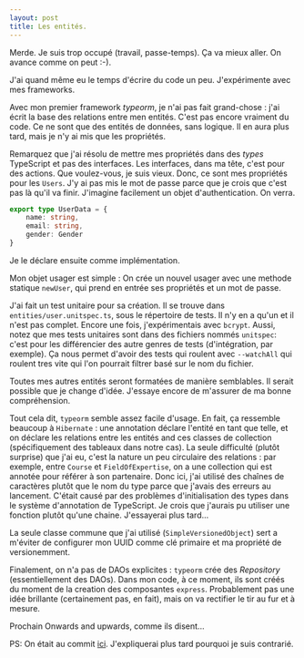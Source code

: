 ```yaml
---
layout: post
title: Les entités.
---
```


Merde. Je suis trop occupé (travail, passe-temps). Ça va mieux aller. On avance comme on peut :-).

J'ai quand même eu le temps d'écrire du code un peu. J'expérimente avec mes frameworks.

Avec mon premier framework _typeorm_, je n'ai pas fait grand-chose : j'ai écrit la base des relations entre 
men entités. C'est pas encore vraiment du code. Ce ne sont que des entités de données, sans logique. Il en aura plus tard, 
mais je n'y ai mis que les propriétés. 

Remarquez que j'ai résolu de mettre mes propriétés dans des _types_ TypeScript et pas des interfaces. Les interfaces, dans ma tête, 
c'est pour des actions. Que voulez-vous, je suis vieux. Donc, ce sont mes propriétés pour les `Users`. J'y ai pas mis le mot de passe
parce que je crois que c'est pas là qu'il va finir. J'imagine facilement un objet d'authentication. On verra.

```typescript
export type UserData = {
    name: string,
    email: string,
    gender: Gender
}
```

Je le déclare ensuite comme implémentation.

Mon objet usager est simple : On crée un nouvel usager avec une methode statique `newUser`, qui prend en entrée ses propriétés et 
un mot de passe. 

J'ai fait un test unitaire pour sa création. Il se trouve dans `entities/user.unitspec.ts`, sous le répertoire de tests. 
Il n'y en a qu'un et il n'est pas complet. Encore une fois, j'expérimentais avec `bcrypt`. Aussi, notez que mes tests unitaires 
sont dans des fichiers nommés `unitspec`: c'est pour les différencier des autre genres de tests (d'intégration, par exemple).
Ça nous permet d'avoir des tests qui roulent avec `--watchAll` qui roulent tres vite qui l'on pourrait filtrer basé sur le nom du fichier.

Toutes mes autres entités seront formatées de manière semblables. Il serait possible que je change d'idée. J'essaye encore 
de m'assurer de ma bonne compréhension.

Tout cela dit, `typeorm` semble assez facile d'usage. En fait, ça ressemble beaucoup à `Hibernate` : une annotation déclare l'entité
en tant que telle, et on déclare les relations entre les entités and ces classes de collection (spécifiquement des tableaux dans notre cas).
La seule difficulté (plutôt surprise) que j'ai eu, c'est la nature un peu circulaire des relations :  par exemple, entre `Course` et `FieldOfExpertise`,
on a une collection qui est annotée pour référer à son partenaire. Donc ici, j'ai utilisé des chaînes de caractères plutôt que le nom du type parce que j'avais 
des erreurs au lancement. C'était causé par des problèmes d'initialisation des types dans le système d'annotation de TypeScript. Je crois que 
j'aurais pu utiliser une fonction plutôt qu'une chaine. J'essayerai plus tard...

La seule classe commune que j'ai utilisé (`SimpleVersionedObject`) sert a m'éviter de configurer mon UUID comme clé primaire et 
ma propriété de versionemment.

Finalement, on n'a pas de DAOs explicites : `typeorm` crée des _Repository_ (essentiellement des DAOs). Dans mon code, à 
ce moment, ils sont créés du moment de la creation des composantes `express`. Probablement pas une idée brillante (certainement pas,
en fait), mais on va rectifier le tir au fur et à mesure.

Prochain
Onwards and upwards, comme ils disent...

PS: On était au commit [ici](https://github.com/jpbelang/cursus/tree/december-21-annoyed). J'expliquerai plus tard pourquoi je suis contrarié.
